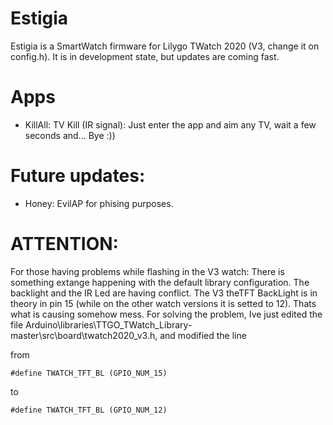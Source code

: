 # Estigia

Estigia is a SmartWatch firmware for Lilygo TWatch 2020 (V3, change it on config.h).
It is in development state, but updates are coming fast.

# Apps
- KillAll: TV Kill (IR signal): Just enter the app and aim any TV, wait a few seconds and... Bye :))

# Future updates:
- Honey: EvilAP for phising purposes.

# ATTENTION:
For those having problems while flashing in the V3 watch: There is something extange happening with the default library configuration. The backlight and the IR Led are having conflict.  The V3 theTFT BackLight is in theory in pin 15 (while on the other watch versions it is setted to 12). Thats what is causing somehow mess. For solving the problem, Ive just edited the file Arduino\libraries\TTGO_TWatch_Library-master\src\board\twatch2020_v3.h, and modified the line

from

    #define TWATCH_TFT_BL (GPIO_NUM_15)

to

    #define TWATCH_TFT_BL (GPIO_NUM_12)
